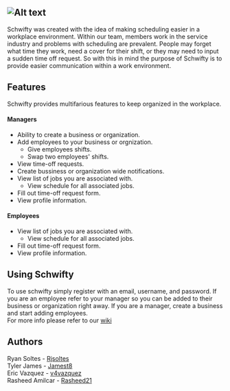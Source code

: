 ![Alt text](http://i.imgur.com/7as8vJK.png?raw=true "Schwifty")
---
Schwifty was created with the idea of making scheduling easier in a workplace environment. Within our team, members work in the service industry and problems with scheduling are prevalent. People may forget what time they work, need a cover for their shift, or they may need to input a sudden time off request. So with this in mind the purpose of Schwifty is to provide easier communication within a work environment.  

## Features
Schwifty provides multifarious features to keep organized in the workplace.
#### Managers
* Ability to create a business or organization.
* Add employees to your business or orgnization.
  * Give employees shifts.
  * Swap two employees' shifts.
* View time-off requests.
* Create bussiness or organization wide notifications.
* View list of jobs you are associated with.
  * View schedule for all associated jobs.
* Fill out time-off request form.
* View profile information.
#### Employees
* View list of jobs you are associated with.
  * View schedule for all associated jobs.
* Fill out time-off request form.
* View profile information.
## Using Schwifty
To use schwifty simply register with an email, username, and password. If you are an employee refer to your manager so you can be added to their business or organization right away. If you are a manager, create a business and start adding employees.  
For more info please refer to our [wiki](https://github.com/FlyingFishApps/Schwifty/wiki)
## Authors
Ryan Soltes - [Rjsoltes](https://github.com/Rjsoltes)  
Tyler James - [Jamest8](https://github.com/Jamest8)   
Eric Vazquez - [v4vazquez](https://github.com/v4vazquez)   
Rasheed Amilcar - [Rasheed21](https://github.com/Rasheed21)   
